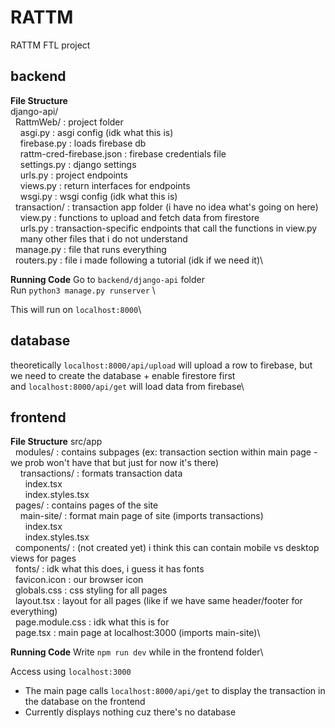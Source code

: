 # RATTM
RATTM FTL project

## backend
**File Structure**\
django-api/\
&nbsp;&nbsp;RattmWeb/ : project folder\
&nbsp;&nbsp;&nbsp;&nbsp;asgi.py : asgi config (idk what this is)\
&nbsp;&nbsp;&nbsp;&nbsp;firebase.py : loads firebase db\
&nbsp;&nbsp;&nbsp;&nbsp;rattm-cred-firebase.json : firebase credentials file\
&nbsp;&nbsp;&nbsp;&nbsp;settings.py : django settings\
&nbsp;&nbsp;&nbsp;&nbsp;urls.py : project endpoints\
&nbsp;&nbsp;&nbsp;&nbsp;views.py : return interfaces for endpoints\
&nbsp;&nbsp;&nbsp;&nbsp;wsgi.py : wsgi config (idk what this is)\
&nbsp;&nbsp;transaction/ : transaction app folder (i have no idea what's going on here)\
&nbsp;&nbsp;&nbsp;&nbsp;view.py : functions to upload and fetch data from firestore\
&nbsp;&nbsp;&nbsp;&nbsp;urls.py : transaction-specific endpoints that call the functions in view.py\
&nbsp;&nbsp;&nbsp;&nbsp;many other files that i do not understand\
&nbsp;&nbsp;manage.py : file that runs everything\
&nbsp;&nbsp;routers.py : file i made following a tutorial (idk if we need it)\

**Running Code**
Go to `backend/django-api` folder\
Run `python3 manage.py runserver` \

This will run on `localhost:8000`\

## database
theoretically `localhost:8000/api/upload` will upload a row to firebase, but we need to create the database + enable firestore first\
and `localhost:8000/api/get` will load data from firebase\

## frontend
**File Structure**
src/app\
&nbsp;&nbsp;modules/ : contains subpages (ex: transaction section within main page - we prob won't have that but just for now it's there)\
&nbsp;&nbsp;&nbsp;&nbsp;transactions/ : formats transaction data\
&nbsp;&nbsp;&nbsp;&nbsp;&nbsp;&nbsp;index.tsx\
&nbsp;&nbsp;&nbsp;&nbsp;&nbsp;&nbsp;index.styles.tsx\
&nbsp;&nbsp;pages/ : contains pages of the site\
&nbsp;&nbsp;&nbsp;&nbsp;main-site/ : format main page of site (imports transactions)\
&nbsp;&nbsp;&nbsp;&nbsp;&nbsp;&nbsp;index.tsx\
&nbsp;&nbsp;&nbsp;&nbsp;&nbsp;&nbsp;index.styles.tsx\
&nbsp;&nbsp;components/ : (not created yet) i think this can contain mobile vs desktop views for pages\
&nbsp;&nbsp;fonts/ : idk what this does, i guess it has fonts\
&nbsp;&nbsp;favicon.icon : our browser icon\
&nbsp;&nbsp;globals.css : css styling for all pages\
&nbsp;&nbsp;layout.tsx : layout for all pages (like if we have same header/footer for everything)\
&nbsp;&nbsp;page.module.css : idk what this is for\
&nbsp;&nbsp;page.tsx : main page at localhost:3000 (imports main-site)\

**Running Code**
Write `npm run dev` while in the frontend folder\

Access using `localhost:3000`
* The main page calls `localhost:8000/api/get` to display the transaction in the database on the frontend
* Currently displays nothing cuz there's no database


